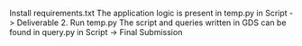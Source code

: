 Install requirements.txt
The application logic is present in temp.py in Script -> Deliverable 2. Run temp.py
The script and queries written in GDS can be found in query.py in Script -> Final Submission